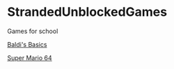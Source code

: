 # StrandedUnblockedGames
Games for school


[Baldi's Basics](https://strandedsunblockedgames.tk/Baldi)

[Super Mario 64](https://strandedsunblockedgames.tk/Mario64)
